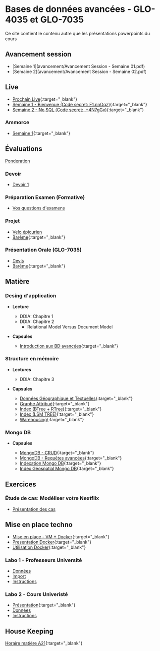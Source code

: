 # Bases de données avancées - GLO-4035 et GLO-7035
Ce site contient le contenu autre que les présentations powerpoints du cours

## Avancement session
* [Semaine 1](avancement/Avancement Session - Semaine 01.pdf)
* [Semaine 2](avancement/Avancement Session - Semaine 02.pdf)

## Live
* [Prochain Live](https://ulaval.zoom.us/j/61053004212?pwd=L2hKbG5Ma2VBMzFhaWxTQXFjcGVDQT09){:target="_blank"}
* [Semaine 1 - Bienvenue (Code secret: F1.nnOqz)](https://ulaval.zoom.us/rec/share/1ecYsmTwqDlnLCdE8j_iL8Mie3ExJHheCKwC48ZlUy4fRbPY0_STjpcM0yCHs6bV.qBaUFgZDMNK_vjWY){:target="_blank"}
* [Semaine 2 - No SQL (Code secret: .+4N7gGv)](https://ulaval.zoom.us/rec/share/-u2DuuQUObZ19MI55aoZCi84Cw7CE9fnbAbEGSS5NnhQ_4kvTD3MlNJ4std0_39d.CurlRJjJhNhHkp9q){:target="_blank"}
 
### Ammorce
* [Semaine 1](https://youtu.be/rkgPTYlbXCg){:target="_blank"}


<!-- ## Banque de questions
* [Application](banque_question.zip)  
* [Code Source](https://github.com/jtbai/question_bank) -->

## Évaluations

[Ponderation](evaluation/ponderation.md)  

### Devoir
* [Devoir 1](devoir/devoir1.js)

### Préparation Examen (Formative)
* [Vos questions d'examens](evaluation/formative.md)
 
### Projet
* [Velo épicurien](evaluation/projet_ingenierie.md)  
* [Barème](https://docs.google.com/spreadsheets/d/18qU0XgY-uqfECFpx90qccWpm86i5AqQGzhfpBZtuarw/edit?usp=sharing){:target="_blank"}  

<!-- * [Évaluation - Requêtes - Remise 2 & 3](evaluation/velo_epicurien_request_remise2-3.json) -->

### Présentation Orale (GLO-7035)
* [Devis](evaluation/oral.md)  
* [Barème](https://docs.google.com/spreadsheets/d/18qU0XgY-uqfECFpx90qccWpm86i5AqQGzhfpBZtuarw/edit?usp=sharing){:target="_blank"}  

## Matière


### Desing d'application
* **Lecture**
  * DDIA: Chapitre 1 
  * DDIA: Chapitre 2
    * Relational Model Versus Document Model
  
* **Capsules**
  * [Introduction aux BD avancées](https://youtu.be/7lwjnHQb0TQ){:target="_blank"}  


### Structure en mémoire
* **Lectures**
  * DDIA: Chapitre 3

* **Capsules**
  * [Données Géographique et Textuelles](https://youtu.be/ySk6abWu_BA){:target="_blank"}  
  * [Graphe Attribué](https://youtu.be/gk1O3WNc6io){:target="_blank"} 
  * [Index (BTree + RTree)](https://youtu.be/Ym-cDh6pEjQ){:target="_blank"}  
  * [Index (LSM TREE)](https://youtu.be/0OWWE6UyIg8){:target="_blank"}  
  * [Warehousing](https://youtu.be/vI4BsigwDyg){:target="_blank"}  


### Mongo DB
* **Capsules** 
  * [MongoDB - CRUD](https://www.youtube.com/watch?v=7Q9DW_-8GnY){:target="_blank"}  
  * [MongoDB - Requêtes avancées](https://www.youtube.com/watch?v=iKDONxl1yZo){:target="_blank"}   
  * [Indexation Mongo DB](https://youtu.be/qehNybvz3lQ){:target="_blank"}    
  * [Index Géospatial Mongo DB](https://youtu.be/ageuBJ7w6t0){:target="_blank"}  
  <!-- * [MongoDB - Aggregation](https://youtu.be/p2335pziSAA){:target="_blank"}   -->
  <!-- * [MongoDB - Sécurité](https://youtu.be/bpYNtaAtj0o){:target="_blank"}   -->
  <!-- * [MongoDB - Replication](https://youtu.be/YXAfZ8dJ3Us){:target="_blank"}   -->
  <!-- * [MongoDB - Fragmentation](https://youtu.be/PA47LIpuVds){:target="_blank"}   -->

  <!-- * **Labo** -->
  <!-- * Labo 1: Professeurs Université -->
  <!-- * Labo 2: Cours Université -->
  <!-- * Labo 3: Commerces campus -->

## Exercices

### Étude de cas: Modéliser votre Nextflix
  * [Présentation des cas](https://youtu.be/yyWzsjuJvdk)

## Mise en place techno
* [Mise en place - VM + Docker](https://youtu.be/RFxvC6cd7eI){:target="_blank"}  
* [Presentation Docker](https://youtu.be/iexpQnSj1X4){:target="_blank"}  
* [Utilisation Docker](https://www.youtube.com/watch?v=gogW8UEzQuE){:target="_blank"}  
<!-- * [Flask + Docker](https://youtu.be/CzpxPsAaItQ){:target="_blank"}   -->
<!-- * [FlaskDemoApp](flask_demo.zip)  -->

### Labo 1 - Professeurs Université
<!-- * [Présentation](https://youtu.be/7FiYAWaPPGc){:target="_blank"}   -->
* [Données](labo/labo_1/bd_ulaval.json)  
* [Import](labo/labo_1/import_script.js)  
* [Instructions](labo/labo_1/instructions.js)  
<!-- * [Correction](labo/labo_1/correction.js)   -->


### Labo 2 - Cours Univeristé
* [Présentation](https://youtu.be/HkIB3csR2AU){:target="_blank"}  
* [Données](labo/labo_2/bd_ulaval_cours.json)  
* [Instructions](labo/labo_2/instructions.js)  
<!-- * [Corrigé](labo/labo_2/correction.js) -->



## House Keeping
<!-- [Archive mi-session](misession.md)   -->
[Horaire matière A21](/avancement/horaire.md){:target="_blank"}    
<!-- [Teams GLO4035 - GLO7035 A21](https://teams.microsoft.com/l/team/19%3a4a2a1eece87e41c0ba2cec9995d571d9%40thread.tacv2/conversations?groupId=f8b677e5-52e9-4a99-843a-3f500ba30577&tenantId=56778bd5-6a3f-4bd3-a265-93163e4d5bfe){:target="_blank"}   -->
